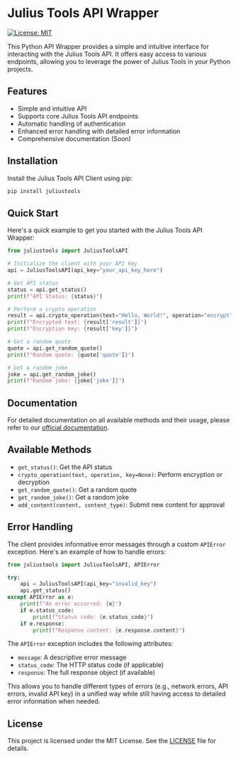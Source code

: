 # Julius Tools API Wrapper

[![License: MIT](https://img.shields.io/badge/License-MIT-yellow.svg)](https://opensource.org/licenses/MIT)

This Python API Wrapper provides a simple and intuitive interface for interacting with the Julius Tools API. It offers easy access to various endpoints, allowing you to leverage the power of Julius Tools in your Python projects.

## Features

- Simple and intuitive API
- Supports core Julius Tools API endpoints
- Automatic handling of authentication
- Enhanced error handling with detailed error information
- Comprehensive documentation (Soon)

## Installation

Install the Julius Tools API Client using pip:

```bash
pip install juliustools
```

## Quick Start

Here's a quick example to get you started with the Julius Tools API Wrapper:

```python
from juliustools import JuliusToolsAPI

# Initialize the client with your API key
api = JuliusToolsAPI(api_key="your_api_key_here")

# Get API status
status = api.get_status()
print(f"API Status: {status}")

# Perform a crypto operation
result = api.crypto_operation(text="Hello, World!", operation="encrypt")
print(f"Encrypted text: {result['result']}")
print(f"Encryption key: {result['key']}")

# Get a random quote
quote = api.get_random_quote()
print(f"Random quote: {quote['quote']}")

# Get a random joke
joke = api.get_random_joke()
print(f"Random joke: {joke['joke']}")
```

## Documentation

For detailed documentation on all available methods and their usage, please refer to our [official documentation](https://docs.tools.juliusbot.eu/).

## Available Methods

- `get_status()`: Get the API status
- `crypto_operation(text, operation, key=None)`: Perform encryption or decryption
- `get_random_quote()`: Get a random quote
- `get_random_joke()`: Get a random joke
- `add_content(content, content_type)`: Submit new content for approval

## Error Handling

The client provides informative error messages through a custom `APIError` exception. Here's an example of how to handle errors:

```python
from juliustools import JuliusToolsAPI, APIError

try:
    api = JuliusToolsAPI(api_key="invalid_key")
    api.get_status()
except APIError as e:
    print(f"An error occurred: {e}")
    if e.status_code:
        print(f"Status code: {e.status_code}")
    if e.response:
        print(f"Response content: {e.response.content}")
```

The `APIError` exception includes the following attributes:
- `message`: A descriptive error message
- `status_code`: The HTTP status code (if applicable)
- `response`: The full response object (if available)

This allows you to handle different types of errors (e.g., network errors, API errors, invalid API key) in a unified way while still having access to detailed error information when needed.

## License

This project is licensed under the MIT License. See the [LICENSE](LICENSE) file for details.